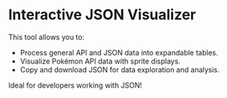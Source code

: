 # Interactive JSON Visualizer

This tool allows you to:
- Process general API and JSON data into expandable tables.
- Visualize Pokémon API data with sprite displays.
- Copy and download JSON for data exploration and analysis.

Ideal for developers working with JSON!
